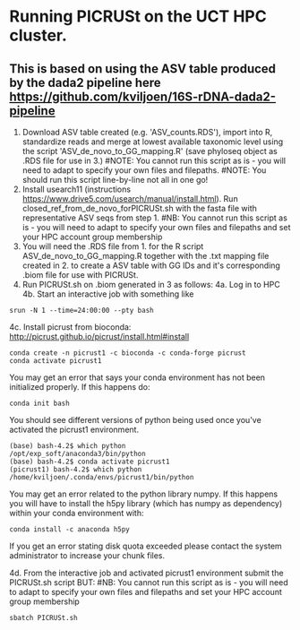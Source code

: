 # Running PICRUSt on the UCT HPC cluster.

## This is based on using the ASV table produced by the dada2 pipeline here https://github.com/kviljoen/16S-rDNA-dada2-pipeline
1. Download ASV table created (e.g. 'ASV_counts.RDS'), import into R, standardize reads and merge at lowest available taxonomic level using the script 'ASV_de_novo_to_GG_mapping.R' (save phyloseq object as .RDS file for use in 3.)
#NOTE: You cannot run this script as is - you will need to adapt to specify your own files and filepaths.
#NOTE: You should run this script line-by-line not all in one go!
2. Install usearch11 (instructions https://www.drive5.com/usearch/manual/install.html). Run closed_ref_from_de_novo_forPICRUSt.sh with the fasta file with representative ASV seqs from step 1.
#NB: You cannot run this script as is - you will need to adapt to specify your own files and filepaths and set your HPC account group membership
3. You will need the .RDS file from 1. for the R script ASV_de_novo_to_GG_mapping.R together with the .txt mapping file created in 2. to create a ASV table with GG IDs and it's corresponding .biom file for use with PICRUSt.
4. Run PICRUSt.sh on .biom generated in 3 as follows:
4a. Log in to HPC
4b. Start an interactive job with something like
```
srun -N 1 --time=24:00:00 --pty bash
```
4c. Install picrust from bioconda: http://picrust.github.io/picrust/install.html#install
```
conda create -n picrust1 -c bioconda -c conda-forge picrust
conda activate picrust1
```
You may get an error that says your conda environment has not been initialized properly. If this happens do:

```
conda init bash
```
You should see different versions of python being used once you've activated the picrust1 environment.
```
(base) bash-4.2$ which python
/opt/exp_soft/anaconda3/bin/python
(base) bash-4.2$ conda activate picrust1
(picrust1) bash-4.2$ which python
/home/kviljoen/.conda/envs/picrust1/bin/python
```
You may get an error related to the python library numpy. If this happens you will have to install the h5py library (which has numpy as dependency) within your conda environment with:

```
conda install -c anaconda h5py
```
If you get an error stating disk quota exceeded please contact the system administrator to increase your chunk files.

4d. From the interactive job and activated picrust1 environment submit the PICRUSt.sh script BUT:
#NB: You cannot run this script as is - you will need to adapt to specify your own files and filepaths and set your HPC account group membership
```
sbatch PICRUSt.sh
```
